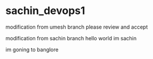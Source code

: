 ﻿# sachin_devops1
modification from umesh branch
please review and accept
 
modification from sachin branch
hello world
im sachin

im goning to banglore


